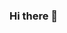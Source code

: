 ### Hi there 👋

<!--
**NickNovic/NickNovic** is a ✨ _special_ ✨ repository because its `README.md` (this file) appears on your GitHub profile.

My name is NickNovicov
Here are some ideas to get you started:

- 🔭 I’m currently working on ...
- 🌱 I’m currently learning ...
- 👯 I’m looking to collaborate on ...
- 🤔 I’m looking for help with ...
- 💬 Ask me about ...
- 📫 How to reach me: ...
- 😄 Pronouns: ...
- ⚡ Fun fact: ...
-->
